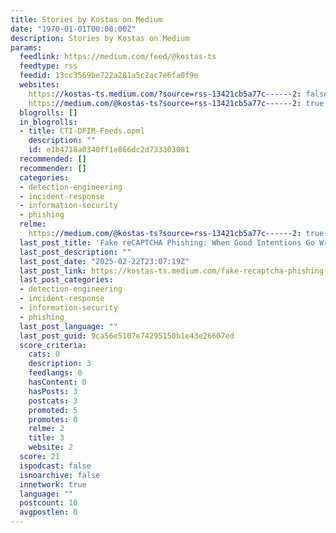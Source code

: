 ```yaml
---
title: Stories by Kostas on Medium
date: "1970-01-01T00:00:00Z"
description: Stories by Kostas on Medium
params:
  feedlink: https://medium.com/feed/@kostas-ts
  feedtype: rss
  feedid: 13cc3569be722a281a5c2ac7e6fa0f9e
  websites:
    https://kostas-ts.medium.com/?source=rss-13421cb5a77c------2: false
    https://medium.com/@kostas-ts?source=rss-13421cb5a77c------2: true
  blogrolls: []
  in_blogrolls:
  - title: CTI-DFIR-Feeds.opml
    description: ""
    id: e1b4718a0340ff1e866dc2d733303081
  recommended: []
  recommender: []
  categories:
  - detection-engineering
  - incident-response
  - information-security
  - phishing
  relme:
    https://medium.com/@kostas-ts?source=rss-13421cb5a77c------2: true
  last_post_title: 'Fake reCAPTCHA Phishing: When Good Intentions Go Wrong'
  last_post_description: ""
  last_post_date: "2025-02-22T23:07:19Z"
  last_post_link: https://kostas-ts.medium.com/fake-recaptcha-phishing-when-good-intentions-go-wrong-9886a995ff09?source=rss-13421cb5a77c------2
  last_post_categories:
  - detection-engineering
  - incident-response
  - information-security
  - phishing
  last_post_language: ""
  last_post_guid: 9ca56e5107e74295150b1e43e26607ed
  score_criteria:
    cats: 0
    description: 3
    feedlangs: 0
    hasContent: 0
    hasPosts: 3
    postcats: 3
    promoted: 5
    promotes: 0
    relme: 2
    title: 3
    website: 2
  score: 21
  ispodcast: false
  isnoarchive: false
  innetwork: true
  language: ""
  postcount: 10
  avgpostlen: 0
---
```

